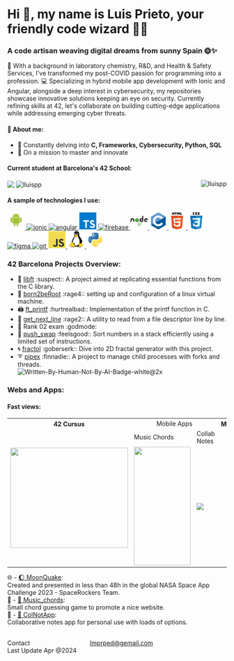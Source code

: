 
<h1 align="left">Hi 👋, my name is Luis Prieto, your friendly code wizard 🧙‍♂️</h1>
<h3 align="left">A code artisan weaving digital dreams from sunny Spain 🌞✨</h3>

🔬 With a background in laboratory chemistry, R&D, and Health & Safety Services, I've transformed my post-COVID passion for programming into a profession. 💻 Specializing in hybrid mobile app development with Ionic and Angular, alongside a deep interest in cybersecurity, my repositories showcase innovative solutions keeping an eye on security. Currently refining skills at 42, let's collaborate on building cutting-edge applications while addressing emerging cyber threats.

<h4 align="left">🧠 About me:</h4><p align="left">
  
  - 🌱 Constantly delving into **C, Frameworks, Cybersecurity, Python, SQL**
  - 🚀 On a mission to master and innovate

<p><h4 align="left">Current student at Barcelona's 42 School:</h4></p>
  <p>
    <img align="center" width="230" src="https://github.com/LLuisPP/LLuisPP/assets/116104082/27c2898d-c818-4080-8a11-a0a708b9ffa6">
    <img align="center" width="200" src="https://github-readme-stats.vercel.app/api/top-langs?username=lluispp&show_icons=true&locale=en&layout=compact" alt="lluispp" />
    <img align="right" src="https://komarev.com/ghpvc/?username=lluispp&label=Profile%20views&color=0eb437&style=flat" alt="lluispp" />
  </p>
<h4 align="left">A sample of technologies I use:</h4>

<p align="left">
  <a href="https://developer.android.com" target="_blank" rel="noreferrer"> <img src="https://raw.githubusercontent.com/devicons/devicon/master/icons/android/android-original-wordmark.svg" alt="android" width="40" height="40"/> </a>
  <a href="https://ionicframework.com" target="_blank" rel="noreferrer"> <img src="https://upload.wikimedia.org/wikipedia/commons/d/d1/Ionic_Logo.svg" alt="ionic" width="40" height="40"/> </a>
  <a href="https://angular.io" target="_blank" rel="noreferrer"> <img src="https://angular.io/assets/images/logos/angular/angular.svg" alt="angular" width="40" height="40"/> </a> 
  <a href="https://www.typescriptlang.org/" target="_blank" rel="noreferrer"> <img src="https://raw.githubusercontent.com/devicons/devicon/master/icons/typescript/typescript-original.svg" alt="typescript" width="40" height="40"/> </a>
  <a href="https://firebase.google.com/" target="_blank" rel="noreferrer"> <img src="https://www.vectorlogo.zone/logos/firebase/firebase-icon.svg" alt="firebase" width="40" height="40"/> </a>
  <a href="https://nodejs.org" target="_blank" rel="noreferrer"> <img src="https://raw.githubusercontent.com/devicons/devicon/master/icons/nodejs/nodejs-original-wordmark.svg" alt="nodejs" width="40" height="40"/> </a>
  <a href="https://www.cprogramming.com/" target="_blank" rel="noreferrer"> <img src="https://raw.githubusercontent.com/devicons/devicon/master/icons/c/c-original.svg" alt="c" width="40" height="40"/> </a>
  <a href="https://www.w3.org/html/" target="_blank" rel="noreferrer"> <img src="https://raw.githubusercontent.com/devicons/devicon/master/icons/html5/html5-original-wordmark.svg" alt="html5" width="40" height="40"/> </a>
  <a href="https://www.w3schools.com/css/" target="_blank" rel="noreferrer"> <img src="https://raw.githubusercontent.com/devicons/devicon/master/icons/css3/css3-original-wordmark.svg" alt="css3" width="40" height="40"/> </a>
  <a href="https://www.figma.com/" target="_blank" rel="noreferrer"> <img src="https://www.vectorlogo.zone/logos/figma/figma-icon.svg" alt="figma" width="40" height="40"/> </a>
  <a href="https://git-scm.com/" target="_blank" rel="noreferrer"> <img src="https://www.vectorlogo.zone/logos/git-scm/git-scm-icon.svg" alt="git" width="40" height="40"/> </a>
  <a href="https://developer.mozilla.org/en-US/docs/Web/JavaScript" target="_blank" rel="noreferrer"> <img src="https://raw.githubusercontent.com/devicons/devicon/master/icons/javascript/javascript-original.svg" alt="javascript" width="40" height="40"/> </a>
  <a href="https://www.linux.org/" target="_blank" rel="noreferrer"> <img src="https://raw.githubusercontent.com/devicons/devicon/master/icons/linux/linux-original.svg" alt="linux" width="40" height="40"/> </a>
  <a href="https://www.python.org" target="_blank" rel="noreferrer"> <img src="https://raw.githubusercontent.com/devicons/devicon/master/icons/python/python-original.svg" alt="python" width="40" height="40"/> </a>
</p>


<h3 align="left">42 Barcelona Projects Overview:</h3>
<p>
  
  - 📖 [libft](https://github.com/LLuisPP/42Cursus/tree/main/libft) :suspect:: A project aimed at replicating essential functions from the C library.<br>
  - 🐧 [born2beRoot](https://github.com/LLuisPP/42Cursus/tree/main/born2beroot) :rage4:: setting up and configuration of a linux virtual machine.<br>
  - 🖨 [ft_printf](https://github.com/LLuisPP/42Cursus/tree/main/ft_printf) :hurtrealbad:: Implementation of the printf function in C.<br>
  - 📝 [get_next_line](https://github.com/LLuisPP/42Cursus/tree/main/get_next_line) :rage2:: A utility to read from a file descriptor line by line.<br>
  - 🔖 Rank 02 exam :godmode:
  - 🔢 [push_swap](https://github.com/LLuisPP/42Cursus/tree/main/push_swap) :feelsgood:: Sort numbers in a stack efficiently using a limited set of instructions.<br>
  - 🌀 [fractol](https://github.com/LLuisPP/42Cursus/tree/main/fractol) :goberserk:: Dive into 2D fractal generator with this project.<br>
  - ➰ [pipex](https://github.com/LLuisPP/42Cursus/tree/main/pipex) :finnadie:: A project to manage child processes with forks and threads.<br>
  <img width="131" alt="Written-By-Human-Not-By-AI-Badge-white@2x" src="https://github.com/LLuisPP/LLuisPP/assets/116104082/dfe4e725-c00e-4fe9-a2db-ec28ed892683"><br>
</p>
<h3 align="left">Webs and Apps:</h3>
<h4 align="left">Fast views:</h4>
<table>
  <tr>
    <th>42 Cursus</th>
    <td colspan="2" align="center">Mobile Apps</td>
    <th>MoonRockers</th>
  </tr>
  <tr>
    <td rowspan="2" align="center"><img align="center" width="270" height="230" src="https://github.com/LLuisPP/42Cursus/assets/116104082/dc4792ac-e9f0-4a16-9d82-863e37529b4e"></td>
    <td>Music Chords</td>
    <td>Collab Notes</td>
    <td rowspan="2" align="center"><img align="center" width="280" src="https://github.com/LLuisPP/LLuisPP/assets/116104082/6934ddc1-e7c9-46ce-b8ff-1516aca42622"></td>
  </tr>
  <tr>
    <td><img align="center" width="130" height="272" src="https://github.com/LLuisPP/LLuisPP/assets/116104082/c9200cb8-152f-4e56-9a9b-985766514eb3"></td>
    <td><img align="center" width="130" src="https://github.com/LLuisPP/LLuisPP/assets/116104082/0e1bfb0f-00fb-44d9-aa55-aa2b391f8dd9"></td>
  </tr>
</table>

🌐 - [🌔 MoonQuake](https://moonquakev2.onrender.com/):<br>
  Created and presented in less than 48h in the global NASA Space App Challenge 2023 - SpaceRockers Team.<br>
📱 - [🎸 Music_chords](https://musicaltoolstabs.web.app/):<br>
  Small chord guessing game to promote a nice website.<br>
📱 - [📃 ColNotApp](https://colnotapp.web.app/):<br>
  Collaborative notes app for personal use with loads of options.<br>
  <br>
  

  Contact <img align="center" width="130" url="https://github.com/LLuisPP/LLuisPP/assets/116104082/90506f70-592c-448e-9d74-0e928cca9109">
 <lmprped@gemail.com><br>
  Last Update Apr @2024<br>
